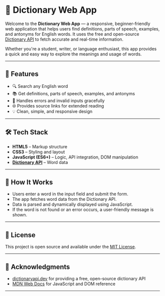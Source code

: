 # 📖 Dictionary Web App

Welcome to the **Dictionary Web App** — a responsive, beginner-friendly web application that helps users find definitions, parts of speech, examples, and antonyms for English words. It uses the free and open-source [Dictionary API](https://dictionaryapi.dev/) to fetch accurate and real-time information.

Whether you're a student, writer, or language enthusiast, this app provides a quick and easy way to explore the meanings and usage of words.

---

## 🚀 Features

* 🔍 Search any English word
* 📚 Get definitions, parts of speech, examples, and antonyms
* 🧠 Handles errors and invalid inputs gracefully
* 🌐 Provides source links for extended reading
* 💡 Clean, simple, and responsive design

---

## 🛠️ Tech Stack

* **HTML5** – Markup structure
* **CSS3** – Styling and layout
* **JavaScript (ES6+)** – Logic, API integration, DOM manipulation
* **[Dictionary API](https://dictionaryapi.dev/)** – Word data

---


## 🧠 How It Works

* Users enter a word in the input field and submit the form.
* The app fetches word data from the Dictionary API.
* Data is parsed and dynamically displayed using JavaScript.
* If the word is not found or an error occurs, a user-friendly message is shown.

---

## 📝 License

This project is open source and available under the [MIT License](LICENSE).

---

## 🙌 Acknowledgments

* [dictionaryapi.dev](https://dictionaryapi.dev/) for providing a free, open-source dictionary API
* [MDN Web Docs](https://developer.mozilla.org/) for JavaScript and DOM reference

---
